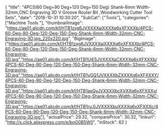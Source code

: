 {
	"title": "4PCS(60 Deg+90 Deg+120 Deg+150 Deg) Shank-6mm Width-32mm,CNC Engraving 3D V Groove Router Bit ,Woodworking Cutter Tool Sets",
	"date": "2018-10-31 10:30:20",
	"SubCat": ["Tools"],
	"categories": ["Machine Tools "],
	"thumbnailImage": "https://ae01.alicdn.com/kf/HTB1zxg6JVXXXXaiXXXXq6xXFXXXb/4PCS-60-Deg-90-Deg-120-Deg-150-Deg-Shank-6mm-Width-32mm-CNC-Engraving-3D.jpg_220x220.jpg",
	"BigImage": ["https://ae01.alicdn.com/kf/HTB1zxg6JVXXXXaiXXXXq6xXFXXXb/4PCS-60-Deg-90-Deg-120-Deg-150-Deg-Shank-6mm-Width-32mm-CNC-Engraving-3D.jpg","https://ae01.alicdn.com/kf/HTB1UjE5JVXXXXaCXXXXq6xXFXXXb/4PCS-60-Deg-90-Deg-120-Deg-150-Deg-Shank-6mm-Width-32mm-CNC-Engraving-3D.jpg","https://ae01.alicdn.com/kf/HTB1yGQ1JVXXXXbZXXXXq6xXFXXXY/4PCS-60-Deg-90-Deg-120-Deg-150-Deg-Shank-6mm-Width-32mm-CNC-Engraving-3D.jpg","https://ae01.alicdn.com/kf/HTB1asQyJVXXXXbcXVXXq6xXFXXXv/4PCS-60-Deg-90-Deg-120-Deg-150-Deg-Shank-6mm-Width-32mm-CNC-Engraving-3D.jpg","https://ae01.alicdn.com/kf/HTB1ru.0JVXXXXbuXXXXq6xXFXXXc/4PCS-60-Deg-90-Deg-120-Deg-150-Deg-Shank-6mm-Width-32mm-CNC-Engraving-3D.jpg"],
	"actualPrice": 29.32,
	"comparePrice": 30.32,
	"linkurl": "http://s.click.aliexpress.com/e/boG0B5W0",
	"inStock": 62
}
